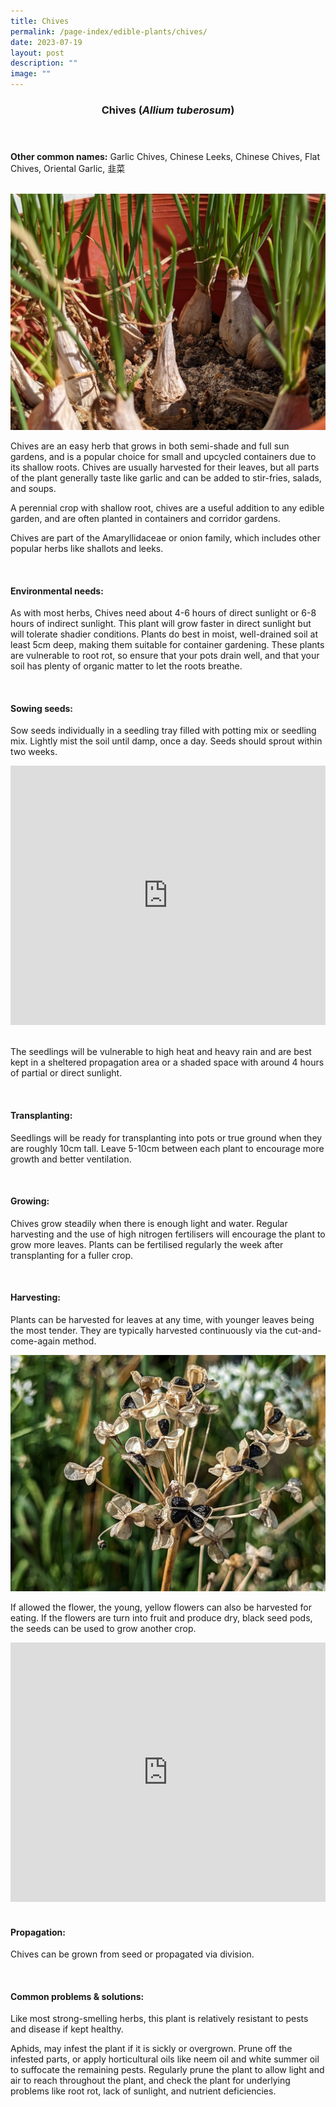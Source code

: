 ```yaml
---
title: Chives
permalink: /page-index/edible-plants/chives/
date: 2023-07-19
layout: post
description: ""
image: ""
---
```

<header>
	<h3>Chives (<em>Allium tuberosum</em>)</h3>
</header>
	
<section>
	<p><strong>Other common names:</strong> Garlic Chives, Chinese Leeks, Chinese Chives, Flat Chives, Oriental Garlic, 韭菜</p>
	<br>
</section>

<section>
	<img title="Chives grown in pots. Photo by Jacqueline Chua." src="/images/Plants/Chives_JacChua.jpg">
	
<p>Chives are an easy herb that grows in both semi-shade and full sun gardens, and is a popular choice for small and upcycled containers due to its shallow roots. Chives are usually harvested for their leaves, but all parts of the plant generally taste like garlic and can be added to stir-fries, salads, and soups.</p>
<p>A perennial crop with shallow root, chives are a useful addition to any edible garden, and are often planted in containers and corridor gardens. </p>
<p>Chives are part of the Amaryllidaceae or onion family, which includes other popular herbs like shallots and leeks.</p>
	<br>
</section>

<section>
	<h4>Environmental needs:</h4>
<p>As with most herbs, Chives need about 4-6 hours of direct sunlight or 6-8 hours of indirect sunlight. This plant will grow faster in direct sunlight but will tolerate shadier conditions. Plants do best in moist, well-drained soil at least 5cm deep, making them suitable for container gardening. These plants are vulnerable to root rot, so ensure that your pots drain well, and that your soil has plenty of organic matter to let the roots breathe. </p>
<br>
	</section>

<section>
  <h4>Sowing seeds:</h4>
<p>Sow seeds individually in a seedling tray filled with potting mix or seedling mix. Lightly mist the soil until damp, once a day. Seeds should sprout within two weeks.</p>
	
<iframe width="100%" height="415" src="https://www.youtube.com/embed/x7J87wY7U6s" title="YouTube video player" frameborder="0" allow="accelerometer; autoplay; clipboard-write; encrypted-media; gyroscope; picture-in-picture; web-share" allowfullscreen=""></iframe>	<br>
	<br>

<p>The seedlings will be vulnerable to high heat and heavy rain and are best kept in a sheltered propagation area or a shaded space with around 4 hours of partial or direct sunlight.</p>
	<br>
</section>

<section>
	<h4>Transplanting:</h4>
<p>Seedlings will be ready for transplanting into pots or true ground when they are roughly 10cm tall. Leave 5-10cm between each plant to encourage more growth and better ventilation.</p>
<br>
</section>
	
<section>
	<h4>Growing:</h4>
<p>Chives grow steadily when there is enough light and water. Regular harvesting and the use of high nitrogen fertilisers will encourage the plant to grow more leaves. Plants can be fertilised regularly the week after transplanting for a fuller crop.</p>
	<br>
</section>

<section>
	<h4>Harvesting:</h4>
<p>Plants can be harvested for leaves at any time, with younger leaves being the most tender. They are typically harvested continuously via the cut-and-come-again method.</p>
	
<img title="Dry black seed pods of Chives. Photo by Jacqueline Chua." src="/images/Plants/Chives_JacChua%20(2).jpg">
<p>If allowed the flower, the young, yellow flowers can also be harvested for eating. If the flowers are turn into fruit and produce dry, black seed pods, the seeds can be used to grow another crop.</p>

<iframe allowfullscreen="" allow="accelerometer; autoplay; clipboard-write; encrypted-media; gyroscope; picture-in-picture; web-share" frameborder="0" title="YouTube video player" src="https://www.youtube.com/embed/FuWK90da0GY" height="415" width="100%"></iframe>
<br><br>
</section>

<section>
	<h4>Propagation:</h4>
	<p>Chives can be grown from seed or propagated via division.  </p>
	<br>
</section>

<section>
	<h4>Common problems &amp; solutions:</h4>
<p>Like most strong-smelling herbs, this plant is relatively resistant to pests and disease if kept healthy.</p>
<p>Aphids, may infest the plant if it is sickly or overgrown. Prune off the infested parts, or apply horticultural oils like neem oil and white summer oil to suffocate the remaining pests. Regularly prune the plant to allow light and air to reach throughout the plant, and check the plant for underlying problems like root rot, lack of sunlight, and nutrient deficiencies. </p>
<br>
</section>